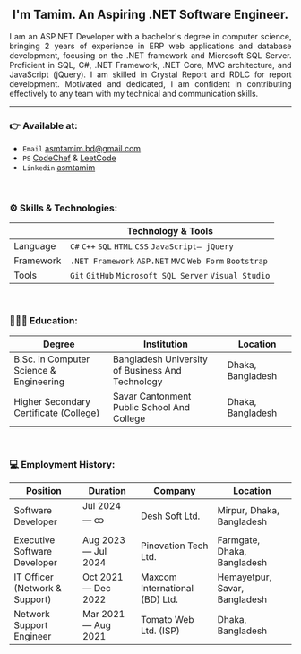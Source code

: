 <h2 align="center">I'm Tamim. An Aspiring .NET Software Engineer. </h2>

<p align="justify">
I am an ASP.NET Developer with a bachelor's degree in computer science, bringing 2 years of experience in ERP web applications and database development, focusing on the .NET framework and Microsoft SQL Server. Proficient in SQL, C#, .NET Framework, .NET Core, MVC architecture, and JavaScript (jQuery). I am skilled in Crystal Report and RDLC for report development. Motivated and dedicated, I am confident in contributing effectively to any team with my technical and communication skills.
</p>

<hr>

### 👉 Available at:

- `Email` <a href="mailto:asmtamim.bd@gmail.com">asmtamim.bd@gmail.com</a>
- `PS` <a href="https://www.codechef.com/users/asmtamim" target="_blank">CodeChef</a> & <a href="https://leetcode.com/asmtamim" target="_blank">LeetCode</a>
- `Linkedin` <a href="https://linkedin.com/in/asmtamim">asmtamim</a>

<br>


### ⚙️ Skills & Technologies:

|                 | Technology & Tools                                       |
| --------------- | -------------------------------------------------------- | 
| Language        | `C#` `C++` `SQL` `HTML` `CSS` `JavaScript— jQuery`       | 
| Framework       | `.NET Framework` `ASP.NET` `MVC` `Web Form` `Bootstrap`  | 
| Tools           | `Git` `GitHub` `Microsoft SQL Server` `Visual Studio`    | 

<br>


### 👨🏻‍🎓 Education:

| Degree                                      | Institution                                         | Location             |
| ------------------------------------------- | --------------------------------------------------- | -------------------- |
| B.Sc. in Computer Science & Engineering     | Bangladesh University of Business And Technology    | Dhaka, Bangladesh    |
| Higher Secondary Certificate (College)      | Savar Cantonment Public School And College          | Dhaka, Bangladesh    |

<br>


### 💻 Employment History:

| Position                        | Duration               | Company                          | Location                       |
| ------------------------------- | ---------------------- | -------------------------------- | ------------------------------ |
| Software Developer              | Jul 2024 — ထ          | Desh Soft Ltd.                   | Mirpur, Dhaka, Bangladesh      |
| Executive Software Developer    | Aug 2023 — Jul 2024    | Pinovation Tech Ltd.             | Farmgate, Dhaka, Bangladesh    |
| IT Officer (Network & Support)  | Oct 2021 — Dec 2022    | Maxcom International (BD) Ltd.   | Hemayetpur, Savar, Bangladesh  |
| Network Support Engineer        | Mar 2021 — Aug 2021    | Tomato Web Ltd. (ISP)            | Dhaka, Bangladesh              |

<br>
